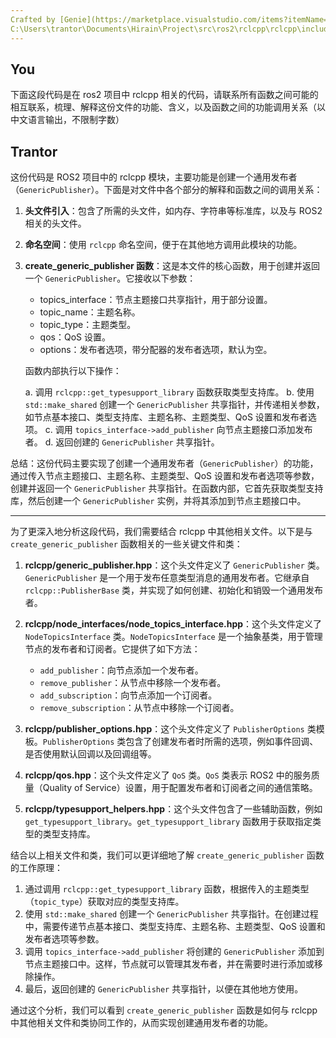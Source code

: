 ```yaml
---
Crafted by [Genie](https://marketplace.visualstudio.com/items?itemName=genieai.chatgpt-vscode)
C:\Users\trantor\Documents\Hirain\Project\src\ros2\rclcpp\rclcpp\include\rclcpp\create_generic_publisher.md
---
```


## You

下面这段代码是在 ros2 项目中 rclcpp 相关的代码，请联系所有函数之间可能的相互联系，梳理、解释这份文件的功能、含义，以及函数之间的功能调用关系（以中文语言输出，不限制字数）

## Trantor

这份代码是 ROS2 项目中的 rclcpp 模块，主要功能是创建一个通用发布者（`GenericPublisher`）。下面是对文件中各个部分的解释和函数之间的调用关系：

1. **头文件引入**：包含了所需的头文件，如内存、字符串等标准库，以及与 ROS2 相关的头文件。

2. **命名空间**：使用 `rclcpp` 命名空间，便于在其他地方调用此模块的功能。

3. **create_generic_publisher 函数**：这是本文件的核心函数，用于创建并返回一个 `GenericPublisher`。它接收以下参数：

   - topics_interface：节点主题接口共享指针，用于部分设置。
   - topic_name：主题名称。
   - topic_type：主题类型。
   - qos：QoS 设置。
   - options：发布者选项，带分配器的发布者选项，默认为空。

   函数内部执行以下操作：

   a. 调用 `rclcpp::get_typesupport_library` 函数获取类型支持库。
   b. 使用 `std::make_shared` 创建一个 `GenericPublisher` 共享指针，并传递相关参数，如节点基本接口、类型支持库、主题名称、主题类型、QoS 设置和发布者选项。
   c. 调用 `topics_interface->add_publisher` 向节点主题接口添加发布者。
   d. 返回创建的 `GenericPublisher` 共享指针。

总结：这份代码主要实现了创建一个通用发布者（`GenericPublisher`）的功能，通过传入节点主题接口、主题名称、主题类型、QoS 设置和发布者选项等参数，创建并返回一个 `GenericPublisher` 共享指针。在函数内部，它首先获取类型支持库，然后创建一个 `GenericPublisher` 实例，并将其添加到节点主题接口中。

---

为了更深入地分析这段代码，我们需要结合 rclcpp 中其他相关文件。以下是与 `create_generic_publisher` 函数相关的一些关键文件和类：

1. **rclcpp/generic_publisher.hpp**：这个头文件定义了 `GenericPublisher` 类。`GenericPublisher` 是一个用于发布任意类型消息的通用发布者。它继承自 `rclcpp::PublisherBase` 类，并实现了如何创建、初始化和销毁一个通用发布者。

2. **rclcpp/node_interfaces/node_topics_interface.hpp**：这个头文件定义了 `NodeTopicsInterface` 类。`NodeTopicsInterface` 是一个抽象基类，用于管理节点的发布者和订阅者。它提供了如下方法：

   - `add_publisher`：向节点添加一个发布者。
   - `remove_publisher`：从节点中移除一个发布者。
   - `add_subscription`：向节点添加一个订阅者。
   - `remove_subscription`：从节点中移除一个订阅者。

3. **rclcpp/publisher_options.hpp**：这个头文件定义了 `PublisherOptions` 类模板。`PublisherOptions` 类包含了创建发布者时所需的选项，例如事件回调、是否使用默认回调以及回调组等。

4. **rclcpp/qos.hpp**：这个头文件定义了 `QoS` 类。`QoS` 类表示 ROS2 中的服务质量（Quality of Service）设置，用于配置发布者和订阅者之间的通信策略。

5. **rclcpp/typesupport_helpers.hpp**：这个头文件包含了一些辅助函数，例如 `get_typesupport_library`。`get_typesupport_library` 函数用于获取指定类型的类型支持库。

结合以上相关文件和类，我们可以更详细地了解 `create_generic_publisher` 函数的工作原理：

1. 通过调用 `rclcpp::get_typesupport_library` 函数，根据传入的主题类型（`topic_type`）获取对应的类型支持库。
2. 使用 `std::make_shared` 创建一个 `GenericPublisher` 共享指针。在创建过程中，需要传递节点基本接口、类型支持库、主题名称、主题类型、QoS 设置和发布者选项等参数。
3. 调用 `topics_interface->add_publisher` 将创建的 `GenericPublisher` 添加到节点主题接口中。这样，节点就可以管理其发布者，并在需要时进行添加或移除操作。
4. 最后，返回创建的 `GenericPublisher` 共享指针，以便在其他地方使用。

通过这个分析，我们可以看到 `create_generic_publisher` 函数是如何与 rclcpp 中其他相关文件和类协同工作的，从而实现创建通用发布者的功能。
